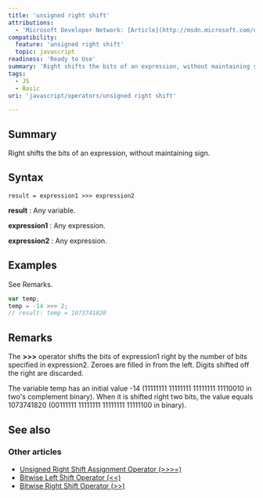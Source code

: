 ```yaml
---
title: 'unsigned right shift'
attributions:
  - 'Microsoft Developer Network: [Article](http://msdn.microsoft.com/en-us/library/ie/342xfs5s(v=vs.94).aspx)'
compatibility:
  feature: 'unsigned right shift'
  topic: javascript
readiness: 'Ready to Use'
summary: 'Right shifts the bits of an expression, without maintaining sign.'
tags:
  - JS
  - Basic
uri: 'javascript/operators/unsigned right shift'

---
```

## Summary

Right shifts the bits of an expression, without maintaining sign.

## Syntax

    result = expression1 >>> expression2

**result**
:   Any variable.

**expression1**
:   Any expression.

**expression2**
:   Any expression.

## Examples

See Remarks.

``` js
var temp;
temp = -14 >>> 2;
// result: temp = 1073741820
```

## Remarks

The **\>\>\>** operator shifts the bits of expression1 right by the number of bits specified in expression2. Zeroes are filled in from the left. Digits shifted off the right are discarded.

The variable temp has an initial value -14 (11111111 11111111 11111111 11110010 in two's complement binary). When it is shifted right two bits, the value equals 1073741820 (00111111 11111111 11111111 11111100 in binary).

## See also

### Other articles

-   [Unsigned Right Shift Assignment Operator (\>\>\>=)](/javascript/operators/unsigned_right_shift_assignment)
-   [Bitwise Left Shift Operator (\<\<)](/javascript/operators/bitwise_left_shift)
-   [Bitwise Right Shift Operator (\>\>)](/javascript/operators/bitwise_right_shift)

